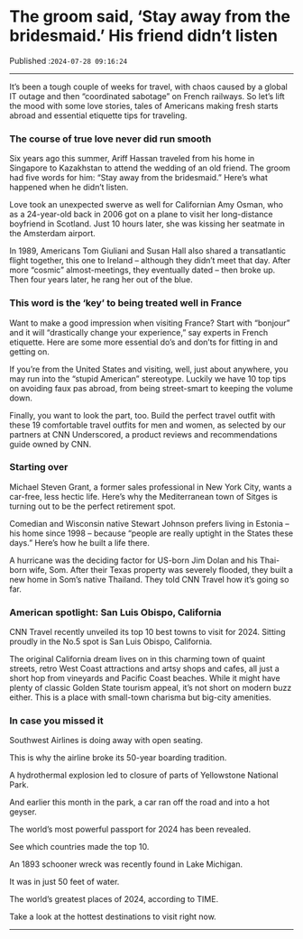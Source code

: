 # The groom said, ‘Stay away from the bridesmaid.’ His friend didn’t listen

Published :`2024-07-28 09:16:24`

---

It’s been a tough couple of weeks for travel, with chaos caused by a global IT outage and then “coordinated sabotage” on French railways. So let’s lift the mood with some love stories, tales of Americans making fresh starts abroad and essential etiquette tips for traveling.

### The course of true love never did run smooth

Six years ago this summer, Ariff Hassan traveled from his home in Singapore to Kazakhstan to attend the wedding of an old friend. The groom had five words for him: “Stay away from the bridesmaid.” Here’s what happened when he didn’t listen.

Love took an unexpected swerve as well for Californian Amy Osman, who as a 24-year-old back in 2006 got on a plane to visit her long-distance boyfriend in Scotland. Just 10 hours later, she was kissing her seatmate in the Amsterdam airport.

In 1989, Americans Tom Giuliani and Susan Hall also shared a transatlantic flight together, this one to Ireland – although they didn’t meet that day. After more “cosmic” almost-meetings, they eventually dated – then broke up. Then four years later, he rang her out of the blue.

### This word is the ‘key’ to being treated well in France

Want to make a good impression when visiting France? Start with “bonjour” and it will “drastically change your experience,” say experts in French etiquette. Here are some more essential do’s and don’ts for fitting in and getting on.

If you’re from the United States and visiting, well, just about anywhere, you may run into the “stupid American” stereotype. Luckily we have 10 top tips on avoiding faux pas abroad, from being street-smart to keeping the volume down.

Finally, you want to look the part, too. Build the perfect travel outfit with these 19 comfortable travel outfits for men and women, as selected by our partners at CNN Underscored, a product reviews and recommendations guide owned by CNN.

### Starting over

Michael Steven Grant, a former sales professional in New York City, wants a car-free, less hectic life. Here’s why the Mediterranean town of Sitges is turning out to be the perfect retirement spot.

Comedian and Wisconsin native Stewart Johnson prefers living in Estonia – his home since 1998 – because “people are really uptight in the States these days.” Here’s how he built a life there.

A hurricane was the deciding factor for US-born Jim Dolan and his Thai-born wife, Som. After their Texas property was severely flooded, they built a new home in Som’s native Thailand. They told CNN Travel how it’s going so far.

### American spotlight: San Luis Obispo, California

CNN Travel recently unveiled its top 10 best towns to visit for 2024. Sitting proudly in the No.5 spot is San Luis Obispo, California.

The original California dream lives on in this charming town of quaint streets, retro West Coast attractions and artsy shops and cafes, all just a short hop from vineyards and Pacific Coast beaches. While it might have plenty of classic Golden State tourism appeal, it’s not short on modern buzz either. This is a place with small-town charisma but big-city amenities.

### In case you missed it

Southwest Airlines is doing away with open seating.

This is why the airline broke its 50-year boarding tradition.

A hydrothermal explosion led to closure of parts of Yellowstone National Park.

And earlier this month in the park, a car ran off the road and into a hot geyser.

The world’s most powerful passport for 2024 has been revealed.

See which countries made the top 10.

An 1893 schooner wreck was recently found in Lake Michigan.

It was in just 50 feet of water.

The world’s greatest places of 2024, according to TIME.

Take a look at the hottest destinations to visit right now.

---

